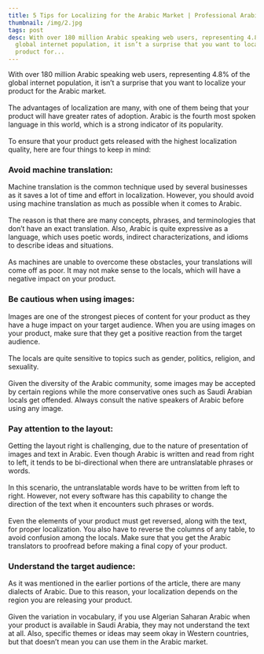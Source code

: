```yaml
---
title: 5 Tips for Localizing for the Arabic Market | Professional Arabic Translations
thumbnail: /img/2.jpg
tags: post
desc: With over 180 million Arabic speaking web users, representing 4.8% of the
  global internet population, it isn’t a surprise that you want to localize your
  product for...
---
```

<!--StartFragment-->

With over 180 million Arabic speaking web users, representing 4.8% of the global internet population, it isn’t a surprise that you want to localize your product for the Arabic market.\
\
The advantages of localization are many, with one of them being that your product will have greater rates of adoption. Arabic is the fourth most spoken language in this world, which is a strong indicator of its popularity.\
\
To ensure that your product gets released with the highest localization quality, here are four things to keep in mind:



### Avoid machine translation:

Machine translation is the common technique used by several businesses as it saves a lot of time and effort in localization. However, you should avoid using machine translation as much as possible when it comes to Arabic.\
\
The reason is that there are many concepts, phrases, and terminologies that don’t have an exact translation. Also, Arabic is quite expressive as a language, which uses poetic words, indirect characterizations, and idioms to describe ideas and situations.\
\
As machines are unable to overcome these obstacles, your translations will come off as poor. It may not make sense to the locals, which will have a negative impact on your product.



### Be cautious when using images:

Images are one of the strongest pieces of content for your product as they have a huge impact on your target audience. When you are using images on your product, make sure that they get a positive reaction from the target audience.\
\
The locals are quite sensitive to topics such as gender, politics, religion, and sexuality.\
\
Given the diversity of the Arabic community, some images may be accepted by certain regions while the more conservative ones such as Saudi Arabian locals get offended. Always consult the native speakers of Arabic before using any image.



### Pay attention to the layout:

Getting the layout right is challenging, due to the nature of presentation of images and text in Arabic. Even though Arabic is written and read from right to left, it tends to be bi-directional when there are untranslatable phrases or words.\
\
In this scenario, the untranslatable words have to be written from left to right. However, not every software has this capability to change the direction of the text when it encounters such phrases or words.\
\
Even the elements of your product must get reversed, along with the text, for proper localization. You also have to reverse the columns of any table, to avoid confusion among the locals. Make sure that you get the Arabic translators to proofread before making a final copy of your product.



### Understand the target audience:

As it was mentioned in the earlier portions of the article, there are many dialects of Arabic. Due to this reason, your localization depends on the region you are releasing your product.\
\
Given the variation in vocabulary, if you use Algerian Saharan Arabic when your product is available in Saudi Arabia, they may not understand the text at all. Also, specific themes or ideas may seem okay in Western countries, but that doesn’t mean you can use them in the Arabic market.



<!--EndFragment-->
